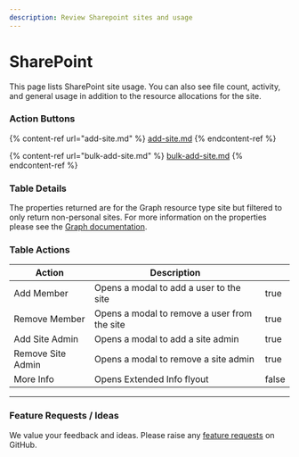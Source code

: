 ```yaml
---
description: Review Sharepoint sites and usage
---
```


# SharePoint

This page lists SharePoint site usage. You can also see file count, activity, and general usage in addition to the resource allocations for the site.

### Action Buttons

{% content-ref url="add-site.md" %}
[add-site.md](add-site.md)
{% endcontent-ref %}

{% content-ref url="bulk-add-site.md" %}
[bulk-add-site.md](bulk-add-site.md)
{% endcontent-ref %}

### Table Details

The properties returned are for the Graph resource type site but filtered to only return non-personal sites. For more information on the properties please see the [Graph documentation](https://learn.microsoft.com/en-us/graph/api/resources/site?view=graph-rest-1.0#properties).

### Table Actions

<table><thead><tr><th>Action</th><th>Description</th><th data-type="checkbox"></th></tr></thead><tbody><tr><td>Add Member</td><td>Opens a modal to add a user to the site</td><td>true</td></tr><tr><td>Remove Member</td><td>Opens a modal to remove a user from the site</td><td>true</td></tr><tr><td>Add Site Admin</td><td>Opens a modal to add a site admin</td><td>true</td></tr><tr><td>Remove Site Admin</td><td>Opens a modal to remove a site admin</td><td>true</td></tr><tr><td>More Info</td><td>Opens Extended Info flyout</td><td>false</td></tr></tbody></table>

***

### Feature Requests / Ideas

We value your feedback and ideas. Please raise any [feature requests](https://github.com/KelvinTegelaar/CIPP/issues/new?assignees=\&labels=enhancement%2Cno-priority\&projects=\&template=feature.yml\&title=%5BFeature+Request%5D%3A+) on GitHub.
